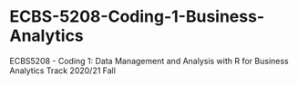 # ECBS-5208-Coding-1-Business-Analytics
ECBS5208 - Coding 1: Data Management and Analysis with R for Business Analytics Track 2020/21 Fall
